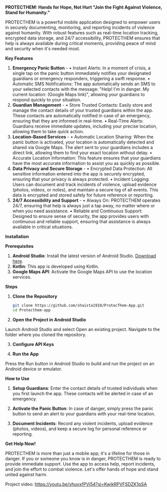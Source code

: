**PROTECTHEM: Hands for Hope, Not Hurt
"Join the Fight Against Violence, Stand for Humanity."**

PROTECTHEM is a powerful mobile application designed to empower users in securely documenting, monitoring, and reporting incidents of violence against humanity. With robust features such as real-time location tracking, encrypted data storage, and 24/7 accessibility, PROTECTHEM ensures that help is always available during critical moments, providing peace of mind and security when it's needed most.

**Key Features**
1. **Emergency Panic Button** - •	Instant Alerts: In a moment of crisis, a single tap on the panic button immediately notifies your designated guardians or emergency responders, triggering a swift response.
•	Automatic SMS Notifications: The app automatically sends an SMS to your selected contacts with the message: "Help! I'm in danger. My current location: (Google Maps link)", allowing your guardians to respond quickly to your situation.
2. **Guardian Management** -
•	Store Trusted Contacts: Easily store and manage the contact details of your trusted guardians within the app. These contacts are automatically notified in case of an emergency, ensuring that they are informed in real-time.
•	Real-Time Alerts: Guardians receive immediate updates, including your precise location, allowing them to take quick action.
3. **Location-Based Services** - 
•	Automatic Location Sharing: When the panic button is activated, your location is automatically detected and shared via Google Maps. The alert sent to your guardians includes a direct link, allowing them to find your exact location without delay.
•	Accurate Location Information: This feature ensures that your guardians have the most accurate information to assist you as quickly as possible.
4. **Data Privacy and Secure Storage** - 
•	Encrypted Data Protection: All sensitive information entered into the app is securely encrypted, ensuring that your privacy is always protected.
•	Incident Logging: Users can document and track incidents of violence, upload evidence (photos, videos, or notes), and maintain a secure log of all events. This data is encrypted and stored safely for future reference or reporting.
5. **24/7 Accessibility and Support** - 
•	Always On: PROTECTHEM operates 24/7, ensuring that help is always just a tap away, no matter where or when you need assistance.
•	Reliable and Continuous Support: Designed to ensure sense of security, the app provides users with continuous and reliable support, ensuring that assistance is always available in critical situations.

**Installation**

**Prerequisites**
1. **Android Studio**: Install the latest version of Android Studio. [Download here](https://developer.android.com/studio).
2. **Kotlin**: This app is developed using Kotlin.
3. **Google Maps API**: Activate the Google Maps API to use the location services.

**Steps**
1. **Clone the Repository**
   ```bash
   git clone https://github.com/shaista1910/ProtecThem-App.git
   cd Protecthem-app

2. **Open the Project in Android Studio** 

Launch Android Studio and select Open an existing project.
Navigate to the folder where you cloned the repository.


3. **Configure API Keys**
   
4. **Run the App**

Press the Run button in Android Studio to build and run the project on an Android device or emulator.

**How to Use**

1. **Setup Guardians**: Enter the contact details of trusted individuals when you first launch the app. These contacts will be alerted in case of an emergency.

2. **Activate the Panic Button**: In case of danger, simply press the panic button to send an alert to your guardians with your real-time location.

3. **Document Incidents**: Record any violent incidents, upload evidence (photos, videos), and keep a secure log for personal reference or reporting.

**Get Help Now!**

PROTECTHEM is more than just a mobile app; it's a lifeline for those in danger. If you or someone you know is in danger, PROTECTHEM is ready to provide immediate support. Use the app to access help, report incidents, and join the effort to combat violence. Let's offer hands of hope and stand united against harm.

Project video: https://youtu.be/vhuvxfPVj54?si=KwikRPVFSDZK1pSA
